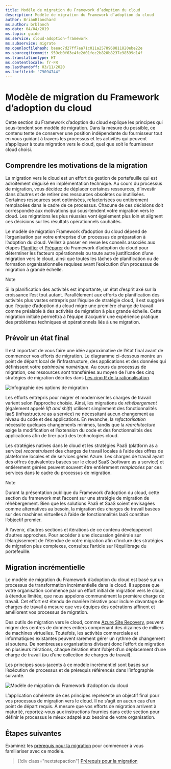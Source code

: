 ```yaml
---
title: Modèle de migration du Framework d’adoption du cloud
description: Modèle de migration du Framework d’adoption du cloud
author: BrianBlanchard
ms.author: brblanch
ms.date: 04/04/2019
ms.topic: guide
ms.service: cloud-adoption-framework
ms.subservice: migrate
ms.openlocfilehash: baeac7d27ff7aa71c011a2578968811820ebe22e
ms.sourcegitcommit: 959cb0f63e4fe2d01fec2b820b8237e98599d14f
ms.translationtype: HT
ms.contentlocale: fr-FR
ms.lasthandoff: 03/11/2020
ms.locfileid: "79094744"
---
```

# <a name="cloud-adoption-framework-migration-model"></a>Modèle de migration du Framework d’adoption du cloud

Cette section du Framework d’adoption du cloud explique les principes qui sous-tendent son modèle de migration. Dans la mesure du possible, ce contenu tente de conserver une position indépendante du fournisseur tout en vous guidant à travers les processus et les activités qui peuvent s’appliquer à toute migration vers le cloud, quel que soit le fournisseur cloud choisi.

## <a name="understand-migration-motivations"></a>Comprendre les motivations de la migration

La migration vers le cloud est un effort de gestion de portefeuille qui est adroitement déguisé en implémentation technique. Au cours du processus de migration, vous décidez de déplacer certaines ressources, d’investir dans d’autres et de retirer des ressources obsolètes ou inutilisées. Certaines ressources sont optimisées, refactorisées ou entièrement remplacées dans le cadre de ce processus. Chacune de ces décisions doit correspondre aux motivations qui sous-tendent votre migration vers le cloud. Les migrations les plus réussies vont également plus loin et alignent ces décisions sur les résultats opérationnels souhaités.

Le modèle de migration Framework d’adoption du cloud dépend de l’organisation par votre entreprise d’un processus de préparation à l’adoption du cloud. Veillez à passer en revue les conseils associés aux étapes [Planifier](../../strategy/index.md) et [Préparer](../../ready/index.md) du Framework d’adoption du cloud pour déterminer les facteurs opérationnels ou toute autre justification d’une migration vers le cloud, ainsi que toutes les tâches de planification ou de formation organisationnelle requises avant l’exécution d’un processus de migration à grande échelle.

> [!NOTE]
> Si la planification des activités est importante, un état d’esprit axé sur la croissance l’est tout autant. Parallèlement aux efforts de planification des activités plus vastes entrepris par l’équipe de stratégie cloud, il est suggéré que l’équipe d’adoption du cloud migre une première charge de travail comme préalable à des activités de migration à plus grande échelle. Cette migration initiale permettra à l’équipe d’acquérir une expérience pratique des problèmes techniques et opérationnels liés à une migration.

## <a name="envision-an-end-state"></a>Prévoir un état final

Il est important de vous faire une idée approximative de l’état final avant de commencer vos efforts de migration. Le diagramme ci-dessous montre un point de départ local de l’infrastructure, des applications et des données qui définissent votre *patrimoine numérique*. Au cours du processus de migration, ces ressources sont transférées au moyen de l’une des cinq stratégies de migration décrites dans [Les cinq R de la rationalisation](../../digital-estate/5-rs-of-rationalization.md).

![Infographie des options de migration](../../_images/migrate/migration-options.png)

Les efforts entrepris pour migrer et moderniser les charges de travail varient selon l’approche choisie. Ainsi, les migrations de _réhébergement_ (également appelé _lift and shift_) utilisent simplement des fonctionnalités IaaS (infrastructure as a service) ne nécessitant aucun changement au niveau du code et des applications. En revanche, la _refactorisation_ nécessite quelques changements minimes, tandis que la _réarchitecture_ exige la modification et l’extension du code et des fonctionnalités des applications afin de tirer parti des technologies cloud.

Les stratégies natives dans le cloud et les stratégies PaaS (platform as a service) *reconstruisent* des charges de travail locales à l’aide des offres de plateforme locales et de services gérés Azure. Les charges de travail ayant des offres équivalentes basées sur le cloud SaaS (software as a service) et entièrement gérées peuvent souvent être entièrement *remplacées* par ces services dans le cadre du processus de migration.

> [!NOTE]
> Durant la présentation publique du Framework d’adoption du cloud, cette section du framework met l’accent sur une stratégie de migration de réhébergement. Bien que les solutions PaaS et SaaS soient envisagées comme alternatives au besoin, la migration des charges de travail basées sur des machines virtuelles à l’aide de fonctionnalités IaaS constitue l’objectif premier.
>
> À l’avenir, d’autres sections et itérations de ce contenu développeront d’autres approches. Pour accéder à une discussion générale sur l’élargissement de l’étendue de votre migration afin d’inclure des stratégies de migration plus complexes, consultez l’article sur l’équilibrage du portefeuille.

## <a name="incremental-migration"></a>Migration incrémentielle

Le modèle de migration du Framework d’adoption du cloud est basé sur un processus de transformation incrémentielle dans le cloud. Il suppose que votre organisation commence par un effort initial de migration vers le cloud, à étendue limitée, que nous appelons communément la première charge de travail. Cet effort est étendu de manière itérative pour inclure davantage de charges de travail à mesure que vos équipes des opérations affinent et améliorent vos processus de migration.

Des outils de migration vers le cloud, comme [Azure Site Recovery](https://docs.microsoft.com/azure/site-recovery/site-recovery-overview), peuvent migrer des centres de données entiers comprenant des dizaines de milliers de machines virtuelles. Toutefois, les activités commerciales et informatiques existantes peuvent rarement gérer un rythme de changement si soutenu. De nombreuses organisations divisent donc l’effort de migration en plusieurs itérations, chaque itération étant l’objet d’un déplacement d’une charge de travail (ou d’une collection de charges de travail).

Les principes sous-jacents à ce modèle incrémentiel sont basés sur l’exécution de processus et de prérequis référencés dans l’infographie suivante.

![Modèle de migration du Framework d’adoption du cloud](../../_images/migrate/methodology.png)

L’application cohérente de ces principes représente un objectif final pour vos processus de migration vers le cloud. Il ne s’agit en aucun cas d’un point de départ requis. À mesure que vos efforts de migration arrivent à maturité, reportez-vous aux instructions fournies dans cette section pour définir le processus le mieux adapté aux besoins de votre organisation.

## <a name="next-steps"></a>Étapes suivantes

Examinez les [prérequis pour la migration](./prerequisites/index.md) pour commencer à vous familiariser avec ce modèle.

> [!div class="nextstepaction"]
> [Prérequis pour la migration](./prerequisites/index.md)
